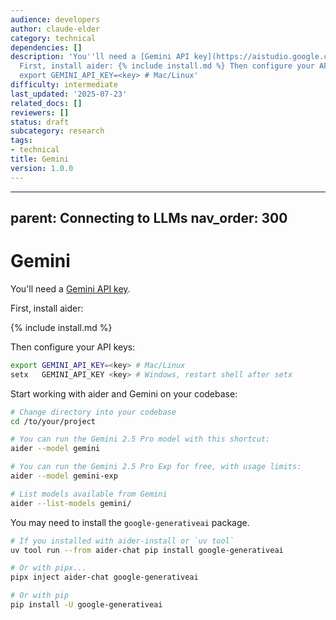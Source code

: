 ```yaml
---
audience: developers
author: claude-elder
category: technical
dependencies: []
description: 'You''ll need a [Gemini API key](https://aistudio.google.com/app/u/2/apikey).
  First, install aider: {% include install.md %} Then configure your API keys: ```bash
  export GEMINI_API_KEY=<key> # Mac/Linux'
difficulty: intermediate
last_updated: '2025-07-23'
related_docs: []
reviewers: []
status: draft
subcategory: research
tags:
- technical
title: Gemini
version: 1.0.0
---
```


---
parent: Connecting to LLMs
nav_order: 300
---

# Gemini

You'll need a [Gemini API key](https://aistudio.google.com/app/u/2/apikey).

First, install aider:

{% include install.md %}

Then configure your API keys:

```bash
export GEMINI_API_KEY=<key> # Mac/Linux
setx   GEMINI_API_KEY <key> # Windows, restart shell after setx
```

Start working with aider and Gemini on your codebase:


```bash
# Change directory into your codebase
cd /to/your/project

# You can run the Gemini 2.5 Pro model with this shortcut:
aider --model gemini

# You can run the Gemini 2.5 Pro Exp for free, with usage limits:
aider --model gemini-exp

# List models available from Gemini
aider --list-models gemini/
```

You may need to install the `google-generativeai` package. 

```bash
# If you installed with aider-install or `uv tool`
uv tool run --from aider-chat pip install google-generativeai

# Or with pipx...
pipx inject aider-chat google-generativeai

# Or with pip
pip install -U google-generativeai
```
